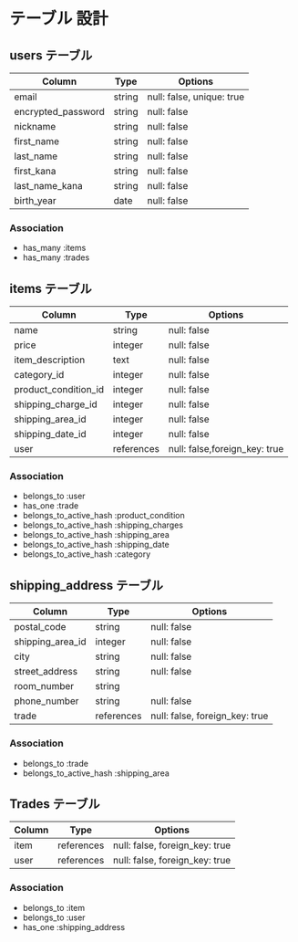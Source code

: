 # テーブル 設計

## users テーブル

| Column             | Type                  | Options                   |
|--------------------|-----------------------|---------------------------|
| email              | string                | null: false, unique: true |
| encrypted_password | string                | null: false               |
| nickname           | string                | null: false               |
| first_name         | string                | null: false               |
| last_name          | string                | null: false               |
| first_kana         | string                | null: false               |
| last_name_kana     | string                | null: false               |
| birth_year         | date                  | null: false               |

### Association

- has_many :items
- has_many :trades

## items テーブル

| Column               | Type       | Options                       |
|----------------------|------------|-------------------------------|
| name                 | string     | null: false                   |
| price                | integer    | null: false                   |
| item_description     | text       | null: false                   |
| category_id          | integer    | null: false                   |
| product_condition_id | integer    | null: false                   |
| shipping_charge_id   | integer    | null: false                   |
| shipping_area_id     | integer    | null: false                   |
| shipping_date_id     | integer    | null: false                   |
| user                 | references | null: false,foreign_key: true |

### Association

- belongs_to :user
- has_one :trade
- belongs_to_active_hash :product_condition
- belongs_to_active_hash :shipping_charges
- belongs_to_active_hash :shipping_area
- belongs_to_active_hash :shipping_date
- belongs_to_active_hash :category

## shipping_address テーブル

| Column            | Type       | Options                        |
|-------------------|------------|--------------------------------|
| postal_code       | string     | null: false                    |
| shipping_area_id  | integer    | null: false                    |
| city              | string     | null: false                    |
| street_address    | string     | null: false                    |
| room_number       | string     |                                |
| phone_number      | string     | null: false                    |
| trade             | references | null: false, foreign_key: true |

### Association

- belongs_to :trade
- belongs_to_active_hash :shipping_area

## Trades テーブル

| Column  | Type       | Options                        |
|---------|------------|--------------------------------|
| item    | references | null: false, foreign_key: true |
| user    | references | null: false, foreign_key: true |

### Association

- belongs_to :item
- belongs_to :user
- has_one :shipping_address